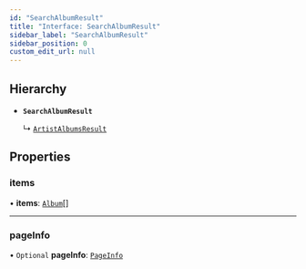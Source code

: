 ```yaml
---
id: "SearchAlbumResult"
title: "Interface: SearchAlbumResult"
sidebar_label: "SearchAlbumResult"
sidebar_position: 0
custom_edit_url: null
---
```


## Hierarchy

- **`SearchAlbumResult`**

  ↳ [`ArtistAlbumsResult`](ArtistAlbumsResult.md)

## Properties

### items

• **items**: [`Album`](Album.md)[]

___

### pageInfo

• `Optional` **pageInfo**: [`PageInfo`](PageInfo.md)
